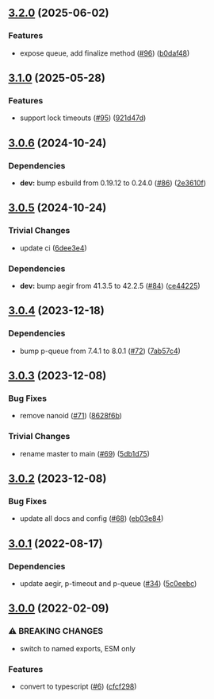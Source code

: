 ## [3.2.0](https://github.com/achingbrain/mortice/compare/v3.1.0...v3.2.0) (2025-06-02)

### Features

* expose queue, add finalize method ([#96](https://github.com/achingbrain/mortice/issues/96)) ([b0daf48](https://github.com/achingbrain/mortice/commit/b0daf4845aa1af4d026ac92fe1fc875952d93dcb))

## [3.1.0](https://github.com/achingbrain/mortice/compare/v3.0.6...v3.1.0) (2025-05-28)

### Features

* support lock timeouts ([#95](https://github.com/achingbrain/mortice/issues/95)) ([921d47d](https://github.com/achingbrain/mortice/commit/921d47d444e7750d658485bae116239cb17e7d06))

## [3.0.6](https://github.com/achingbrain/mortice/compare/v3.0.5...v3.0.6) (2024-10-24)

### Dependencies

* **dev:** bump esbuild from 0.19.12 to 0.24.0 ([#86](https://github.com/achingbrain/mortice/issues/86)) ([2e3610f](https://github.com/achingbrain/mortice/commit/2e3610f9d0e1a1d10ba5dac2bd988a7d0fb4cc2e))

## [3.0.5](https://github.com/achingbrain/mortice/compare/v3.0.4...v3.0.5) (2024-10-24)

### Trivial Changes

* update ci ([6dee3e4](https://github.com/achingbrain/mortice/commit/6dee3e486776ed7d1299978bbafd22a70342013a))

### Dependencies

* **dev:** bump aegir from 41.3.5 to 42.2.5 ([#84](https://github.com/achingbrain/mortice/issues/84)) ([ce44225](https://github.com/achingbrain/mortice/commit/ce44225b3ddc349d6dd745243e09fa9e1247d607))

## [3.0.4](https://github.com/achingbrain/mortice/compare/v3.0.3...v3.0.4) (2023-12-18)


### Dependencies

* bump p-queue from 7.4.1 to 8.0.1 ([#72](https://github.com/achingbrain/mortice/issues/72)) ([7ab57c4](https://github.com/achingbrain/mortice/commit/7ab57c473f0dd1f89b3d1ac226f9da42e7976c9e))

## [3.0.3](https://github.com/achingbrain/mortice/compare/v3.0.2...v3.0.3) (2023-12-08)


### Bug Fixes

* remove nanoid ([#71](https://github.com/achingbrain/mortice/issues/71)) ([8628f6b](https://github.com/achingbrain/mortice/commit/8628f6ba29013023ea537684d89b040b052cb0be))


### Trivial Changes

* rename master to main ([#69](https://github.com/achingbrain/mortice/issues/69)) ([5db1d75](https://github.com/achingbrain/mortice/commit/5db1d7572cb9d5f483e528d479fc9d12a73510d9))

## [3.0.2](https://github.com/achingbrain/mortice/compare/v3.0.1...v3.0.2) (2023-12-08)


### Bug Fixes

* update all docs and config ([#68](https://github.com/achingbrain/mortice/issues/68)) ([eb03e84](https://github.com/achingbrain/mortice/commit/eb03e84e85ea267f499b014f36a57fa4649c77c6))

## [3.0.1](https://github.com/achingbrain/mortice/compare/v3.0.0...v3.0.1) (2022-08-17)


### Dependencies

* update aegir, p-timeout and p-queue ([#34](https://github.com/achingbrain/mortice/issues/34)) ([5c0eebc](https://github.com/achingbrain/mortice/commit/5c0eebc34a67d4d68b09a6f60d1af3b8525939e0))

## [3.0.0](https://github.com/achingbrain/mortice/compare/v2.0.1...v3.0.0) (2022-02-09)


### ⚠ BREAKING CHANGES

* switch to named exports, ESM only

### Features

* convert to typescript ([#6](https://github.com/achingbrain/mortice/issues/6)) ([cfcf298](https://github.com/achingbrain/mortice/commit/cfcf2988a2f5f7fdb95889287ff3eec7de225fc1))
